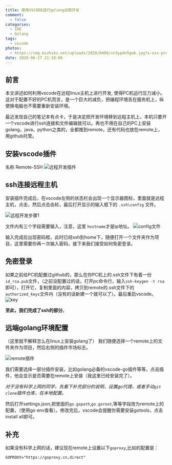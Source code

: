 ```yaml
---
title: 使用VSCODE进行golang远程开发
comment:
  - false
categories:
  - IDE
  - Golang
tags:
  - vscode
photos:
  - https://img.bizhiku.net/uploads/2020/0406/vn3ypdn5gwb.jpg?x-oss-process=style/w_870-h_870
date: 2020-06-27 21:10:06
---
```



## 前言

本文讲述如何利用vscode在远程linux主机上进行开发, 使得PC机运行压力减小。这对于配置不好的PC机而言，是一个巨大的减负，把编程环境丢在服务机上，纵使换电脑也不需要重新安装环境。

最近发现自己的笔记本有点卡，于是决定把开发环境移到远程主机上，本机只要开一个vscode进行ssh连接和文件编辑就可以。再也不用在自己的PC上安装golang，java，python之类的，全都推到remote，还有代码也放在remote上，用github托管。

<!-- more -->
## 安装vscode插件

名称 Remote-SSH
![远程开发插件](https://s1.ax1x.com/2020/06/27/NckklT.png)

## ssh连接远程主机

安装插件完成后，在vscode左侧的状态栏会出现一个显示器图标，里面就是远程主机，点击，然后点击齿轮，最后打开显示的输入框下的 `.ssh\config` 文件。

![远程开发步骤1](https://s1.ax1x.com/2020/06/27/NckEXF.png)

文件内有三个字段需要输入，注意，这里 `hostname`才是ip地址。
![config文件](https://s1.ax1x.com/2020/06/27/Nckm79.png)

输入完成后出现密码框，此时已经ssh到home下，随便打开一个文件夹作为项目，这里需要你再一次输入密码，接下来我们接受如何免密登录。

## 免密登录

如果之前给PC机配置过github的，那么在你PC机上的.ssh文件下有着一份 `id_rsa.pub`文件，（之前没配置过的话，打开pc命令行，输入`ssh-keygen -t rsa`即可），打开它，复制里面的内容，拷贝到remote的.ssh文件下的`authorized_keys`文件内（没有的话新建一个就可以了）。最后重启vscode。
![key](https://s1.ax1x.com/2020/06/27/Ncke0J.png)

**至此，我们完成了ssh的部分**。

## 远端golang环境配置

（这里就不解释怎么在linux上安装golang了）
我们随便选择一个remote上的文件夹作为项目，然后右侧的插件市场标志。

![remote插件](https://s1.ax1x.com/2020/06/27/NckZm4.png)

我们需要选择一部分插件安装，比如golang必备的vscode-go插件等等，点击插件，他会显示是否需要在remote上安装（我这里已经安装完了）。

*对于没有科学上网的同学，先看下补充部分的说明，设置go代理，或者手动`git clone`插件仓库，在本地配置。*

然后打开settings.json,把里面的`go.gopath`,`go.goroot`,等等字段改为remote上的配置，（使用go env查看）。修改完后，vscode会提醒你需要安装gotools，点击 install all即可。

## 补充

如果没有科学上网的话，建议现在remote上设置以下`goproxy`,比如的配置是：
```
GOPROXY="https://goproxy.cn,direct"
```